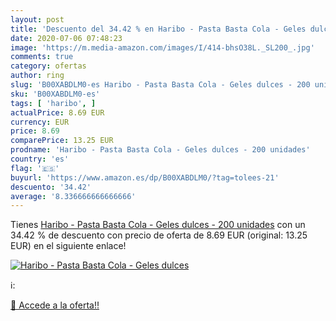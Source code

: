 ```yaml
---
layout: post
title: 'Descuento del 34.42 % en Haribo - Pasta Basta Cola - Geles dulces'
date: 2020-07-06 07:48:23
image: 'https://m.media-amazon.com/images/I/414-bhsO38L._SL200_.jpg'
comments: true
category: ofertas
author: ring
slug: 'B00XABDLM0-es Haribo - Pasta Basta Cola - Geles dulces - 200 unidades'
sku: 'B00XABDLM0-es'
tags: [ 'haribo', ]
actualPrice: 8.69 EUR
currency: EUR
price: 8.69
comparePrice: 13.25 EUR
prodname: 'Haribo - Pasta Basta Cola - Geles dulces - 200 unidades'
country: 'es'
flag: '🇪🇸'
buyurl: 'https://www.amazon.es/dp/B00XABDLM0/?tag=tolees-21'
descuento: '34.42'
average: '8.336666666666666'
---
```


Tienes [Haribo - Pasta Basta Cola - Geles dulces - 200 unidades](https://www.amazon.es/dp/B00XABDLM0/?tag=tolees-21) con un 34.42 % de descuento con precio de oferta de 8.69 EUR (original: 13.25 EUR) en el siguiente enlace!

[![Haribo - Pasta Basta Cola - Geles dulces](https://m.media-amazon.com/images/I/414-bhsO38L._SL200_.jpg)](https://www.amazon.es/dp/B00XABDLM0/?tag=tolees-21)

ℹ️:


[🛒 Accede a la oferta!!](https://www.amazon.es/dp/B00XABDLM0/?tag=tolees-21)
